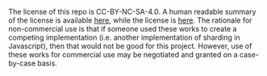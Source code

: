 The license of this repo is CC-BY-NC-SA-4.0. A human readable summary of the license is available [here](https://creativecommons.org/licenses/by-nc-sa/4.0/), while the license is [here](https://creativecommons.org/licenses/by-nc/4.0/legalcode). The rationale for non-commercial use is that if someone used these works to create a competing implementation (i.e. another implementation of sharding in Javascript), then that would not be good for this project. However, use of these works for commercial use may be negotiated and granted on a case-by-case basis.
